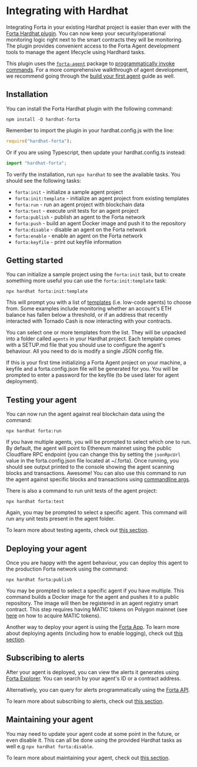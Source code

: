 # Integrating with Hardhat

Integrating Forta in your existing Hardhat project is easier than ever with the [Forta Hardhat plugin](https://www.npmjs.com/package/hardhat-forta). You can now keep your security/operational monitoring logic right next to the smart contracts they will be monitoring. The plugin provides convenient access to the Forta Agent development tools to manage the agent lifecycle using Hardhard tasks.

This plugin uses the [`forta-agent`](https://www.npmjs.com/package/forta-agent) package to [programmatically invoke commands](cli.md#invoke-commands-programmatically). For a more comprehensive walkthrough of agent development, we recommend going through the [build your first agent](quickstart.md) guide as well.

## Installation

You can install the Forta Hardhat plugin with the following command:

```
npm install -D hardhat-forta
```

Remember to import the plugin in your hardhat.config.js with the line:

```javascript
require("hardhat-forta");
```

Or if you are using Typescript, then update your hardhat.config.ts instead:

```typescript
import "hardhat-forta";
```

To verify the installation, run `npx hardhat` to see the available tasks. You should see the following tasks:

- `forta:init` - initialize a sample agent project
- `forta:init:template` - initialize an agent project from existing templates
- `forta:run` - run an agent project with blockchain data
- `forta:test` - execute unit tests for an agent project
- `forta:publish` - publish an agent to the Forta network
- `forta:push` - build an agent Docker image and push it to the repository
- `forta:disable` - disable an agent on the Forta network
- `forta:enable` - enable an agent on the Forta network
- `forta:keyfile` - print out keyfile information

## Getting started

You can initialize a sample project using the `forta:init` task, but to create something more useful you can use the `forta:init:template` task:

```
npx hardhat forta:init:template
```

This will prompt you with a list of [templates](https://github.com/arbitraryexecution/forta-agent-templates) (i.e. low-code agents) to choose from. Some examples include monitoring whether an account's ETH balance has fallen below a threshold, or if an address that recently interacted with Tornado Cash is now interacting with your contracts.

You can select one or more templates from the list. They will be unpacked into a folder called `agents` in your Hardhat project. Each template comes with a SETUP.md file that you should use to configure the agent's behaviour. All you need to do is modify a single JSON config file.

If this is your first time initializing a Forta Agent project on your machine, a keyfile and a forta.config.json file will be generated for you. You will be prompted to enter a password for the keyfile (to be used later for agent deployment).

## Testing your agent

You can now run the agent against real blockchain data using the command:

```
npx hardhat forta:run
```

If you have multiple agents, you will be prompted to select which one to run. By default, the agent will point to Ethereum mainnet using the public Cloudflare RPC endpoint (you can change this by setting the `jsonRpcUrl` value in the forta.config.json file located at ~/.forta). Once running, you should see output printed to the console showing the agent scanning blocks and transactions. Awesome! You can also use this command to run the agent against specific blocks and transactions using [commandline args](cli.md#run).

There is also a command to run unit tests of the agent project:

```
npx hardhat forta:test
```

Again, you may be prompted to select a specific agent. This command will run any unit tests present in the agent folder.

To learn more about testing agents, check out [this section](testing.md).

## Deploying your agent

Once you are happy with the agent behaviour, you can deploy this agent to the production Forta network using the command:

```
npx hardhat forta:publish
```

You may be prompted to select a specific agent if you have multiple. This command builds a Docker image for the agent and pushes it to a public repository. The image will then be registered in an agent registry smart contract. This step requires having MATIC tokens on Polygon mainnet (see [here](matic.md) on how to acquire MATIC tokens).

Another way to deploy your agent is using the [Forta App](https://app.forta.network/). To learn more about deploying agents (including how to enable logging), check out [this section](deploying.md).

## Subscribing to alerts

After your agent is deployed, you can view the alerts it generates using [Forta Explorer](https://explorer.forta.network/). You can search by your agent's ID or a contract address.

Alternatively, you can query for alerts programmatically using the [Forta API](api.md).

To learn more about subscribing to alerts, check out [this section](subscribing.md).

## Maintaining your agent

You may need to update your agent code at some point in the future, or even disable it. This can all be done using the provided Hardhat tasks as well e.g `npx hardhat forta:disable`.

To learn more about maintaining your agent, check out [this section](maintaining.md).
